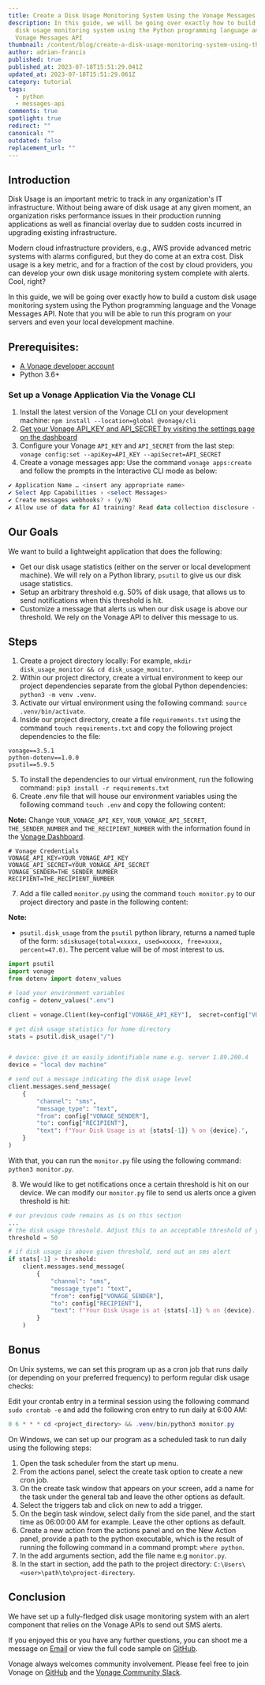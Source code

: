 ```yaml
---
title: Create a Disk Usage Monitoring System Using the Vonage Messages API
description: In this guide, we will be going over exactly how to build a custom
  disk usage monitoring system using the Python programming language and the
  Vonage Messages API
thumbnail: /content/blog/create-a-disk-usage-monitoring-system-using-the-vonage-messages-api/disk-usage-monitoring-system.png
author: adrian-francis
published: true
published_at: 2023-07-18T15:51:29.041Z
updated_at: 2023-07-18T15:51:29.061Z
category: tutorial
tags:
  - python
  - messages-api
comments: true
spotlight: true
redirect: ""
canonical: ""
outdated: false
replacement_url: ""
---
```

## Introduction

Disk Usage is an important metric to track in any organization's IT infrastructure. Without being aware of disk usage at any given moment, an organization risks performance issues in their production running applications as well as financial overlay due to sudden costs incurred in upgrading existing infrastructure. 

Modern cloud infrastructure providers, e.g., AWS provide advanced metric systems with alarms configured, but they do come at an extra cost. Disk usage is a key metric, and for a fraction of the cost by cloud providers, you can develop your own disk usage monitoring system complete with alerts. Cool, right?

In this guide, we will be going over exactly how to build a custom disk usage monitoring system using the Python programming language and the Vonage Messages API. Note that you will be able to run this program on your servers and even your local development machine.

## Prerequisites:

* [A Vonage developer account](https://dashboard.nexmo.com)
* Python 3.6+

### Set up a Vonage Application Via the Vonage CLI

1. Install the latest version of the Vonage CLI on your development machine:
   `npm install --location=global @vonage/cli`
2. [Get your Vonage API_KEY and API_SECRET by visiting the settings page on the dashboard](https://dashboard.nexmo.com/settings)
3. Configure your Vonage `API_KEY` and `API_SECRET` from the last step:
   `vonage config:set --apiKey=API_KEY --apiSecret=API_SECRET`
4. Create a vonage messages app:
   Use the command `vonage apps:create` and follow the prompts in the Interactive CLI mode as below:

```powershell
✔ Application Name … <insert any appropriate name>
✔ Select App Capabilities › <select Messages>
✔ Create messages webhooks? › (y/N)
✔ Allow use of data for AI training? Read data collection disclosure - https://help.nexmo.com/hc/en-us/articles/4401914566036 … <select either y/N>
```

## Our Goals

We want to build a lightweight application that does the following:

* Get our disk usage statistics (either on the server or local development machine). We will rely on a Python library, `psutil` to give us our disk usage statistics.
* Setup an arbitrary threshold e.g. 50% of disk usage, that allows us to send notifications when this threshold is hit.
* Customize a message that alerts us when our disk usage is above our threshold. We rely on the Vonage API to deliver this message to us.

## Steps

1. Create a project directory locally: For example, `mkdir disk_usage_monitor && cd disk_usage_monitor`.
2. Within our project directory, create a virtual environment to keep our project dependencies separate from the global Python dependencies:
   `python3 -m venv .venv`.
3. Activate our virtual environment using the following command:
   `source .venv/bin/activate`.
4. Inside our project directory, create a file `requirements.txt` using the command `touch requirements.txt` and copy the following project dependencies to the file:

```editorconfig
vonage==3.5.1
python-dotenv==1.0.0
psutil==5.9.5
```

5. To install the dependencies to our virtual environment, run the following command:
   `pip3 install -r requirements.txt`
6. Create .env file that will house our environment variables using the following command `touch .env` and copy the following content: 

**Note:**
Change `YOUR_VONAGE_API_KEY`, `YOUR_VONAGE_API_SECRET`, `THE_SENDER_NUMBER` and `THE_RECIPIENT_NUMBER` with the information found in the [Vonage Dashboard](https://dashboard.nexmo.com). 

```editorconfig
# Vonage Credentials
VONAGE_API_KEY=YOUR_VONAGE_API_KEY
VONAGE_API_SECRET=YOUR_VONAGE_API_SECRET
VONAGE_SENDER=THE_SENDER_NUMBER
RECIPIENT=THE_RECIPIENT_NUMBER
```

7. Add a file called `monitor.py` using the command `touch monitor.py` to our project directory and paste in the following content:

**Note:**

* `psutil.disk_usage` from the `psutil` python library, returns a named tuple of the form: `sdiskusage(total=xxxxx, used=xxxxx, free=xxxx, percent=47.0)`.
  The percent value will be of most interest to us.

```python
import psutil
import vonage
from dotenv import dotenv_values

# load your environment variables
config = dotenv_values(".env")

client = vonage.Client(key=config["VONAGE_API_KEY"],  secret=config["VONAGE_API_SECRET"])

# get disk usage statistics for home directory
stats = psutil.disk_usage("/")


# device: give it an easily identifiable name e.g. server 1.89.200.4
device = "local dev machine"

# send out a message indicating the disk usage level
client.messages.send_message(
	{
    	"channel": "sms",
    	"message_type": "text",
    	"from": config["VONAGE_SENDER"],
    	"to": config["RECIPIENT"],
    	"text": f"Your Disk Usage is at {stats[-1]} % on {device}.",
	}
)
```

With that, you can run the `monitor.py` file using the following command: `python3 monitor.py`.

8. We would like to get notifications once a certain threshold is hit on our device. We can modify our `monitor.py` file to send us alerts once a given threshold is hit:

```python
# our previous code remains as is on this section
...
# the disk usage threshold. Adjust this to an acceptable threshold of your choice
threshold = 50

# if disk usage is above given threshold, send out an sms alert
if stats[-1] > threshold:
	client.messages.send_message(
    	{
        	"channel": "sms",
        	"message_type": "text",
        	"from": config["VONAGE_SENDER"],
        	"to": config["RECIPIENT"],
        	"text": f"Your Disk Usage is at {stats[-1]} % on {device}. Delete some files soon to create some disk space!",
    	}
	)
```

## Bonus

On Unix systems, we can set this program up as a cron job that runs daily (or depending on your preferred frequency) to perform regular disk usage checks:

Edit your crontab entry in a terminal session using the following command `sudo crontab -e` and add the following cron entry to run daily at 6:00 AM:

```powershell
0 6 * * * cd <project_directory> && .venv/bin/python3 monitor.py
```

On Windows, we can set up our program as a scheduled task to run daily using the following steps:

1. Open the task scheduler from the start up menu.
2. From the actions panel, select the create task option to create a new cron job.
3. On the create task window that appears on your screen, add a name for the task under the general tab and leave the other options as default.
4. Select the triggers tab and click on new to add a trigger.
5. On the begin task window, select daily from the side panel, and the start time as 06:00:00 AM for example. Leave the other options as default.
6. Create a new action from the actions panel and on the New Action panel, provide a path to the python executable, which is the result of running the following command in a command prompt: `where python`.
7. In the add arguments section, add the file name e.g `monitor.py`.
8. In the start in section, add the path to the project directory: `C:\Users\<user>\path\to\project-directory`.

## Conclusion

We have set up a fully-fledged disk usage monitoring system with an alert component that relies on the Vonage APIs to send out SMS alerts. 

If you enjoyed this or you have any further questions, you can shoot me a message on [Email](mailto:adriannduva@gmail.com) or view the full code sample on [GitHub](https://github.com/Vonage-Community/blog-messages_api-python-disk_usage_monitoring).

Vonage always welcomes community involvement. Please feel free to join Vonage on [GitHub](https://github.com/Vonage-community) and the [Vonage Community Slack](https://developer.vonage.com/community/slack).
